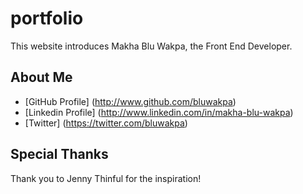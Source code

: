 # portfolio

This website introduces Makha Blu Wakpa, the Front End Developer.

## About Me

* [GitHub Profile] (http://www.github.com/bluwakpa)
* [Linkedin Profile] (http://www.linkedin.com/in/makha-blu-wakpa)
* [Twitter] (https://twitter.com/bluwakpa)

## Special Thanks

Thank you to Jenny Thinful for the inspiration!
